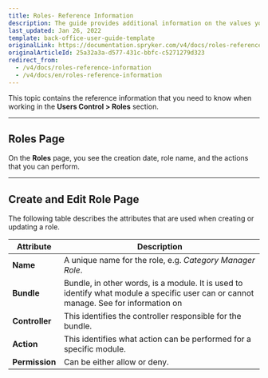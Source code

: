 ```yaml
---
title: Roles- Reference Information
description: The guide provides additional information on the values you enter when creating or editing roles in the Back Office.
last_updated: Jan 26, 2022
template: back-office-user-guide-template
originalLink: https://documentation.spryker.com/v4/docs/roles-reference-information
originalArticleId: 25a32a3a-d577-431c-bbfc-c5271279d323
redirect_from:
  - /v4/docs/roles-reference-information
  - /v4/docs/en/roles-reference-information
---
```


This topic contains the reference information that you need to know when working in the **Users Control > Roles** section.
***

## Roles Page

On the **Roles** page, you see the creation date, role name, and the actions that you can perform.
***

## Create and Edit Role Page

The following table describes the attributes that are used when creating or updating a role.

| Attribute | Description|
| --- | --- |
| **Name** |A unique name for the role, e.g. _Category Manager Role_. |
|**Bundle**  | Bundle, in other words, is a module. It is used to identify what module a specific user can or cannot manage. See for information on  |
|**Controller**  | This identifies the controller responsible for the bundle. |
| **Action** | This identifies what action can be performed for a specific module.  |
| **Permission** | Can be either allow or deny. |
